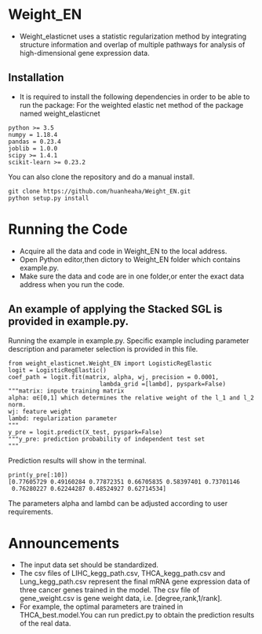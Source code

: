 # Weight_EN
* Weight_elasticnet uses a statistic regularization method by integrating structure information and overlap of multiple pathways for analysis of high-dimensional gene
expression data.
## Installation
* It is required to install the following dependencies in order to be able to run the package: For the weighted elastic net method of the package named weight_elasticnet
```
python >= 3.5
numpy = 1.18.4
pandas = 0.23.4
joblib = 1.0.0
scipy >= 1.4.1
scikit-learn >= 0.23.2
```
You can also clone the repository and do a manual install.
```
git clone https://github.com/huanheaha/Weight_EN.git
python setup.py install
```
# Running the Code
* Acquire all the data and code in Weight_EN to the local address.
* Open Python editor,then dictory to Weight_EN folder which contains example.py. 
* Make sure the data and code are in one folder,or enter the exact data address when you run the code.
## **An example of applying the Stacked SGL is provided in example.py.** <br>
Running the example in example.py. Specific example including parameter description and parameter selection is provided in this file.
```
from weight_elasticnet.Weight_EN import LogisticRegElastic
logit = LogisticRegElastic()
coef_path = logit.fit(matrix, alpha, wj, precision = 0.0001,
                          lambda_grid =[lambd], pyspark=False)
"""matrix: inpute training matrix
alpha: α∈[0,1] which determines the relative weight of the l_1 and l_2 norm.
wj: feature weight
lambd: regularization parameter
"""                     
y_pre = logit.predict(X_test, pyspark=False)
"""y_pre: prediction probability of independent test set
"""  
```
Prediction results will show in the terminal.
```
print(y_pre[:10])
[0.77605729 0.49160284 0.77872351 0.66705835 0.58397401 0.73701146
 0.76280227 0.62244287 0.48524927 0.62714534]
```
The parameters alpha and lambd can be adjusted according to user requirements.
# Announcements
* The input data set should be standardized.
* The csv files of LIHC_kegg_path.csv, THCA_kegg_path.csv and Lung_kegg_path.csv represent the final mRNA gene expression data of three cancer genes trained in the model. The csv file of gene_weight.csv is gene weight data, i.e. [degree,rank,1/rank].
* For example, the optimal parameters are trained in THCA_best.model.You can run predict.py to obtain the prediction results of the real data.
